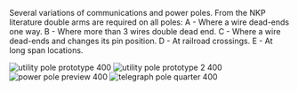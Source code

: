 Several variations of communications and power poles.  From the NKP literature double arms are required on all poles:
A - Where a wire dead-ends one way.
B - Where more than 3 wires double dead end.
C - Where a wire dead-ends and changes its pin position.
D - At railroad crossings.
E - At long span locations.

![utility pole prototype 400](https://github.com/user-attachments/assets/7d039fa9-3ec8-4103-b549-fe4227b0b4a1)
![utility pole prototype 2 400](https://github.com/user-attachments/assets/5fc5b5a1-3f26-4b01-80e1-181815defd49)
![power pole preview 400](https://github.com/user-attachments/assets/72d3d78e-6938-4180-945f-01175281fa7a)
![telegraph pole quarter 400](https://github.com/user-attachments/assets/90b3cb44-d573-4f28-88fc-464e0798c873)
